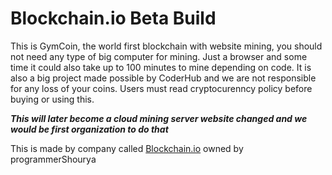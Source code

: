 # Blockchain.io  Beta Build
This is GymCoin, the world first blockchain with website mining, you should not need any type of big computer for mining. Just a browser and some time it could also take up to 100 minutes to mine depending on code. It is also a big project made possible by CoderHub and we are not responsible for any loss of your coins. Users must read cryptocurenncy policy before buying or using this.

***This will later become a cloud mining server website changed and we would be first organization to do that***

This is made by company called [Blockchain.io](blockchain.io) owned by programmerShourya
